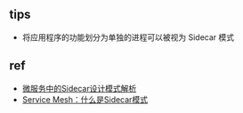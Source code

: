 ## tips
+ 将应用程序的功能划分为单独的进程可以被视为 Sidecar 模式



##  ref

+ [微服务中的Sidecar设计模式解析](https://www.servicemesher.com/blog/sidecar-design-pattern-in-microservices-ecosystem/)
+ [Service Mesh：什么是Sidecar模式](https://www.jianshu.com/p/626f9313e2bf)